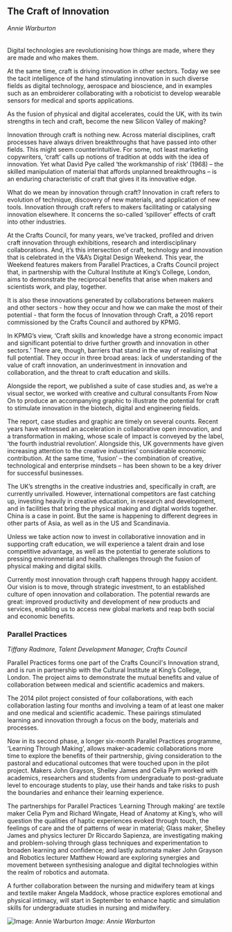 ## The Craft of Innovation
_Annie Warburton_
<br />
<br />
<br />
Digital technologies are revolutionising how things are made, where they are made and who makes them.  

At the same time, craft is driving innovation in other sectors. Today we see the tacit intelligence of the hand stimulating innovation in such diverse fields as digital technology, aerospace and bioscience, and in examples such as an embroiderer collaborating with a roboticist to develop wearable sensors for medical and sports applications.

As the fusion of physical and digital accelerates, could the UK, with its twin strengths in tech and craft, become the new Silicon Valley of making?

Innovation through craft is nothing new. Across material disciplines, craft processes have always driven breakthroughs that have passed into other fields. This might seem counterintuitive.  For some, not least marketing copywriters, ‘craft’ calls up notions of tradition at odds with the idea of innovation.  Yet what David Pye called ‘the workmanship of risk’ (1968) – the skilled manipulation of material that affords unplanned breakthroughs – is an enduring characteristic of craft that gives it its innovative edge.  

What do we mean by innovation through craft?  Innovation in craft refers to evolution of technique, discovery of new materials, and application of new tools.  Innovation through craft refers to makers facilitating or catalysing innovation elsewhere. It concerns the so-called ‘spillover’ effects of craft into other industries.  

At the Crafts Council, for many years, we’ve tracked, profiled and driven craft innovation through exhibitions, research and interdisciplinary collaborations.  And, it’s this intersection of craft, technology and innovation that is celebrated in the V&A’s Digital Design Weekend.  This year, the Weekend features makers from Parallel Practices, a Crafts Council project that, in partnership with the Cultural Institute at King’s College, London, aims to demonstrate the reciprocal benefits that arise when makers and scientists work, and play, together.

It is also these innovations generated by collaborations between makers and other sectors - how they occur and how we can make the most of their potential - that form the focus of Innovation through Craft, a 2016 report commissioned by the Crafts Council and authored by KPMG.

In KPMG’s view, ‘Craft skills and knowledge have a strong economic impact and significant potential to drive further growth and innovation in other sectors.’  There are, though, barriers that stand in the way of realising that full potential.  They occur in three broad areas: lack of understanding of the value of craft innovation, an underinvestment in innovation and collaboration, and the threat to craft education and skills.

Alongside the report, we published a suite of case studies and, as we’re a visual sector, we worked with creative and cultural consultants From Now On to produce an accompanying graphic to illustrate the potential for craft to stimulate innovation in the biotech, digital and engineering fields. 

The report, case studies and graphic are timely on several counts. Recent years have witnessed an acceleration in collaborative open innovation, and a transformation in making, whose scale of impact is conveyed by the label, ‘the fourth industrial revolution’.  Alongside this, UK governments have given increasing attention to the creative industries’ considerable economic contribution.  At the same time, ‘fusion’ – the combination of creative, technological and enterprise mindsets – has been shown to be a key driver for successful businesses. 

The UK’s strengths in the creative industries and, specifically in craft, are currently unrivalled.  However, international competitors are fast catching up, investing heavily in creative education, in research and development, and in facilities that bring the physical making and digital worlds together.  China is a case in point. But the same is happening to different degrees in other parts of Asia, as well as in the US and Scandinavia.

Unless we take action now to invest in collaborative innovation and in supporting craft education, we will experience a talent drain and lose competitive advantage, as well as the potential to generate solutions to pressing environmental and health challenges through the fusion of physical making and digital skills.

Currently most innovation through craft happens through happy accident.  Our vision is to move, through strategic investment, to an established culture of open innovation and collaboration.  The potential rewards are great: improved productivity and development of new products and services, enabling us to access new global markets and reap both social and economic benefits.


### Parallel Practices 

_Tiffany Radmore, Talent Development Manager, Crafts Council_

Parallel Practices forms one part of the Crafts Council's Innovation strand, and is run in partnership with the Cultural Institute at King’s College, London. The project aims to demonstrate the mutual benefits and value of collaboration between medical and scientific academics and makers.
 
The  2014 pilot project consisted of four collaborations, with each collaboration lasting four months and involving a team of at least one maker and one medical and scientific academic. These pairings stimulated learning and innovation through a focus on the body, materials and processes. 
 
Now in its second phase, a longer six-month Parallel Practices programme, ‘Learning Through Making’, allows maker-academic collaborations more time to explore the benefits of their partnership, giving consideration to the pastoral and educational outcomes that were touched upon in the pilot project. Makers John Grayson, Shelley James and Celia Pym worked with academics, researchers and students from undergraduate to post-graduate level to encourage students to play, use their hands and take risks to push the boundaries and enhance their learning experience.

The partnerships for Parallel Practices  ‘Learning Through making’ are textile maker Celia Pym and Richard Wingate, Head of Anatomy at King’s, who will question the qualities of haptic experiences evoked through touch, the feelings of care and the of patterns of wear in material; Glass maker, Shelley James and physics lecturer Dr Riccardo Sapienza, are investigating making and problem-solving through glass techniques and experimentation to broaden learning and confidence; and lastly automata maker John Grayson and Robotics lecturer Matthew Howard are exploring synergies and movement between synthesising analogue and digital technologies within the realm of robotics and automata.

A further collaboration between the nursing and midwifery team at kings and textile maker Angela Maddock, whose practice explores emotional and physical intimacy, will start in September to enhance haptic and simulation skills for undergraduate studies in nursing and midwifery.

![Image: Annie Warburton](images/29.tif)
_Image: Annie Warburton_
